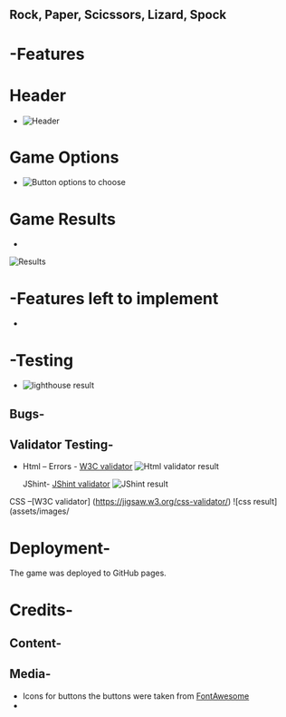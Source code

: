 ## Rock, Paper, Scicssors, Lizard, Spock



# -Features

# Header

- 
  ![Header](assets/images/)

# Game Options

- 
  ![Button options to choose](assets/images/)

# Game Results

- 

  ![Results](assets/images/)

# -Features left to implement

- 

# -Testing

- 
  ![lighthouse result](assets/images/)

## Bugs-

## Validator Testing-

- Html – Errors -  [W3C validator](https://validator.we.org/)
  ![Html validator result](assets/images/)

  JShint-  [JShint validator](https://jshint.com/)
  ![JShint result](assets/images/)

CSS –[W3C validator] (<https://jigsaw.w3.org/css-validator/>)
![css result](assets/images/
# Deployment-

The game was deployed to GitHub pages.

# Credits-

## Content-


## Media-

- Icons for buttons the buttons were taken from [FontAwesome](https://fontawesome.com/)  
- 
